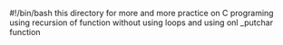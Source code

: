 #!/bin/bash
this directory for more  and more practice on C programing using recursion of function without using loops and using onl _putchar function
